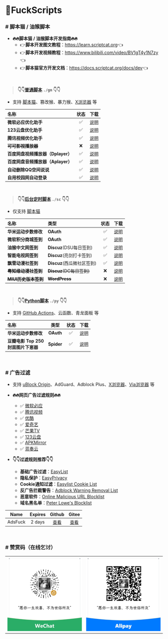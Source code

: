 # 🌈FuckScripts

### \# 脚本猫 / 油猴脚本

- **🔥🔥脚本猫 / 油猴脚本开发指南🔥🔥**
  - 👉**脚本开发图文教程**：<https://learn.scriptcat.org>👈
  - 👉**脚本开发视频教程**：<https://www.bilibili.com/video/BV1gT4y1N7zy>👈
  - 👉**脚本猫官方开发文档**：<https://docs.scriptcat.org/docs/dev>👈

<br>

> **👇👇[普通脚本](./gm) `./gm` 👇👇**

- 支持 [脚本猫](https://docs.scriptcat.org)、篡改猴、暴力猴、[X浏览器](https://www.xbext.com) 等

| 名称 | 状态 | 下载 |
|:---|:---:|:---:|
| **微软必应优化助手** | ✅ | [说明](./gm/README.md) |
| **123云盘优化助手** | ✅ | [说明](./gm/README.md) |
| **腾讯视频优化助手** | ✅ | [说明](./gm/README.md) |
| ~~**可可影视播放器**~~ | ❌ | [说明](./gm/README.md) |
| **百度网盘视频播放器（Dplayer）** | ✅ | [说明](./gm/README.md) |
| **百度网盘音频播放器（Aplayer）** | ✅ | [说明](./gm/README.md) |
| **自动删除QQ空间说说** | ✅ | [说明](./gm/README.md) |
| **自用校园网自动登录** | ✅ | [说明](./gm/README.md) |

<br>

> **👇👇[后台定时脚本](./sc) `./sc` 👇👇**

- 仅支持 [脚本猫](https://docs.scriptcat.org)

| 名称 | 类型 | 状态 | 下载 |
|:---|:---|:---:|:---:|
| **华米运动步数修改** | **OAuth** | ✅ | [说明](./sc/README.md) |
| **微软积分商城签到** | **OAuth** | ✅ | [说明](./sc/README.md) |
| **油猴中文网签到** | **Discuz**(DSU每日签到) | ✅ | [说明](./sc/README.md) |
| **智能电视网签到** | **Discuz**(亮剑打卡签到) | ✅ | [说明](./sc/README.md) |
| **飘雪动漫社签到** | **Discuz**(西瓜微社区签到) | ✅ | [说明](./sc/README.md) |
| ~~**粤知缘动漫社签到**~~ | ~~**Discuz**(DC每日签到)~~ | ❌ | [说明](./sc/README.md) |
| ~~**MIUI历史版本签到**~~ | ~~**WordPress**~~ | ❌ | [说明](./sc/README.md) |

<br>

> **👇👇[Python脚本](./py) `./py` 👇👇**

- 支持 [GitHub Actions](https://docs.github.com/actions)、云函数、青龙面板 等

| 名称 | 类型 | 状态 | 下载 |
|:---|:---:|:---:|:---:|
| **华米运动步数修改** | **OAuth** | ✅ | [说明](./py/README.md) |
| **豆瓣电影 Top 250 <br>封面图片下崽器** | **Spider** | ✅ | [说明](./py/README.md) |

<br>

### \# 广告过滤

- 支持 [uBlock Origin](https://ublockorigin.com)、AdGuard、Adblock Plus、[X浏览器](https://www.xbext.com)、[Via浏览器](https://viayoo.com) 等

- **🔥🔥网页广告过滤规则🔥🔥**
  - ✅ [微软必应](https://bing.com)
  - ✅ [腾讯视频](https://v.qq.com)
  - ✅ [优酷](https://youku.com)
  - ✅ [爱奇艺](https://iqiyi.com)
  - ✅ [芒果TV](https://mgtv.com)
  - ✅ [123云盘](https://123pan.com)
  - ✅ [APKMirror](https://apkmirror.com)
  - ✅ [蓝奏云](https://pc.woozooo.com)

- **👇👇过滤规则推荐👇👇**
  - **基础广告过滤**：[EasyList](https://easylist-downloads.adblockplus.org/easylist.txt)
  - **隐私保护**：[EasyPrivacy](https://easylist-downloads.adblockplus.org/easyprivacy.txt)
  - **Cookie通知过滤**：[Easylist Cookie List](https://secure.fanboy.co.nz/fanboy-cookiemonster.txt)
  - **反广告拦截警告**：[Adblock Warning Removal List](https://easylist-downloads.adblockplus.org/antiadblockfilters.txt)
  - **恶意软件**：[Online Malicious URL Blocklist](https://malware-filter.gitlab.io/urlhaus-filter/urlhaus-filter-ag-online.txt)
  - **域名黑名单**：[Peter Lowe's Blocklist](https://pgl.yoyo.org/adservers/serverlist.php?hostformat=hosts&showintro=1&mimetype=plaintext)

| Name | Expires | Github | Gitee |
|:---:|:---:|:---:|:---:|
| AdsFuck | 2 days | [查看](https://raw.githubusercontent.com/geoisam/FuckScripts/main/adsfuck.txt) | [查看](https://gitee.com/geoisam/FuckScripts/raw/main/adsfuck.txt) |

<br>

### \# 赞赏码（在线乞讨）

<table>
<tr>
<td><a>
<img src="./images/wechat.jpg">
</a></td>
<td><a>
<img src="./images/alipay.jpg">
</a></td>
</tr>
</table>
